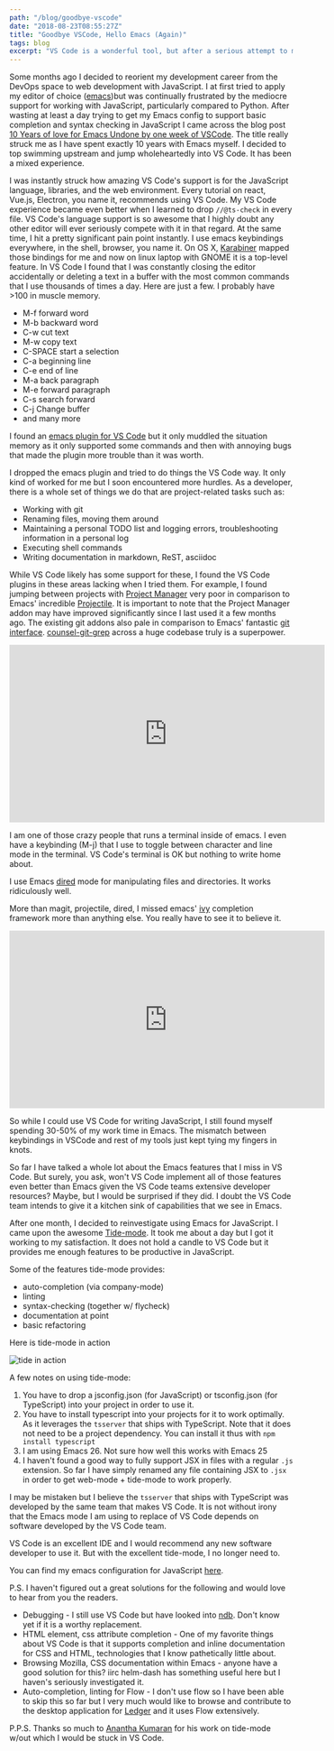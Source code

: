 ```yaml
---
path: "/blog/goodbye-vscode"
date: "2018-08-23T08:55:27Z"
title: "Goodbye VSCode, Hello Emacs (Again)"
tags: blog
excerpt: "VS Code is a wonderful tool, but after a serious attempt to make it my primary editor I found Emacs to be a better fit for me"
---
```



Some months ago I decided to reorient my development career from the DevOps space to web
development with JavaScript. I at first tried to apply my editor of choice
([emacs](https://www.gnu.org/software/emacs/))but was continually frustrated by
the mediocre support for working with JavaScript, particularly compared to
Python. After wasting at least a day trying to get my Emacs config to support basic completion and syntax checking in JavaScript I came across the blog post [10 Years
of love for Emacs Undone by one week of
VSCode](https://swizec.com/blog/vscode-better-editor-emacs/swizec/7921). The
title really struck me as I have spent exactly 10 years with Emacs myself. I decided
to top swimming upstream and jump wholeheartedly into VS Code. It has been a mixed experience.

I was instantly struck how amazing VS Code's support is for the JavaScript
language, libraries, and the web environment. Every tutorial on react, Vue.js, Electron, you name it, recommends using VS Code. My VS Code experience became even better when I
learned to drop `//@ts-check` in every file.  VS Code's language support is so
awesome that I highly doubt any other editor will ever seriously compete with it
in that regard. At the same time, I hit a pretty significant pain point
instantly. I use emacs keybindings everywhere, in the shell, browser, you name
it. On OS X, [Karabiner](https://pqrs.org/osx/karabiner/) mapped those bindings
for me and now on linux laptop with GNOME it is a top-level feature. In VS Code
I found that I was constantly closing the editor accidentally or deleting a
text in a buffer with the most common commands that I use thousands of times a
day. Here are just a few. I probably have >100 in muscle memory.

* M-f forward word
* M-b backward word
* C-w cut text
* M-w copy text
* C-SPACE start a selection
* C-a beginning line
* C-e end of line
* M-a back paragraph
* M-e forward paragraph
* C-s search forward
* C-j Change buffer
* and many more

I found an [emacs plugin for VS Code](https://github.com/SebastianZaha/vscode-emacs-friendly
) but it only muddled the situation memory as it only supported some
commands and then with annoying bugs that made the plugin more trouble than it was worth.

I dropped the emacs plugin and tried to do things the VS Code way. It only kind of worked for me but I soon encountered more hurdles. As a developer, there is a whole set of things we do that are project-related tasks such as:

* Working with git
* Renaming files, moving them around
* Maintaining a personal TODO list and logging errors, troubleshooting information in a personal log
* Executing shell commands
* Writing documentation in markdown, ReST, asciidoc

While VS Code likely has some support for these, I found the VS Code plugins in these areas lacking
when I tried them. For example, I found jumping between projects with [Project Manager](https://marketplace.visualstudio.com/items?itemName=alefragnani.project-manager) very poor in comparison to Emacs' incredible [Projectile](https://github.com/bbatsov/projectile). It is important to note that the Project Manager addon may have improved significantly since I last used it a few months ago. The existing git addons also pale in comparison to Emacs' fantastic [git interface](https://magit.vc/). [counsel-git-grep](https://github.com/abo-abo/swiper/blob/master/counsel.el#L1222) across a huge codebase truly is a superpower.

<iframe width="560" height="315" src="https://www.youtube.com/embed/AgRsYOJi6ao" frameborder="0" allowfullscreen></iframe>

I am one of those crazy people that runs a terminal inside of emacs. I even have a keybinding (M-j) that
I use to toggle between character and line mode in the terminal. VS Code's terminal is OK but nothing to write home about.

I use Emacs [dired](https://www.gnu.org/software/emacs/manual/html_node/emacs/Dired.html) mode for manipulating files and directories. It works ridiculously well.

More than magit, projectile, dired, I missed emacs' [ivy](https://oremacs.com/swiper/) completion framework more than anything else. You really have to see it to believe it.

<iframe width="560" height="315" src="https://www.youtube.com/embed/VvnJQpTFVDc" frameborder="0" allowfullscreen></iframe>

So while I could use VS Code for writing JavaScript, I still found myself spending 30-50% of my work time in Emacs. The mismatch between keybindings in VSCode and rest of my tools just kept tying my fingers in knots.

So far I have talked a whole lot about the Emacs features that I miss in VS Code. But surely, you ask, won't VS Code implement all of those features even better than Emacs given the VS Code teams extensive developer resources? Maybe, but I would be surprised if they did. I doubt the VS Code team intends to give it a kitchen sink of capabilities that we see in Emacs.

After one month, I decided to reinvestigate using Emacs for JavaScript. I came upon the awesome [Tide-mode](https://github.com/ananthakumaran/tide). It took me about a day but I got it working to my satisfaction. It does not hold a candle to VS Code but it provides me enough features to be productive in JavaScript.

Some of the features tide-mode provides:

* auto-completion (via company-mode)
* linting
* syntax-checking (together w/ flycheck)
* documentation at point
* basic refactoring

Here is tide-mode in action

![tide in action](https://i.imgur.com/jEwgPsd.gif)

A few notes on using tide-mode:

1. You have to drop a jsconfig.json (for JavaScript) or tsconfig.json (for TypeScript) into your project in order to use it.
2. You have to install typescript into your projects for it to work optimally. As it leverages the `tsserver` that ships with TypeScript. Note that it does not need to be a project dependency. You can install it thus with `npm install typescript`
3. I am using Emacs 26. Not sure how well this works with Emacs 25
4. I haven't found a good way to fully support JSX in files with a regular `.js` extension. So far I have simply renamed any file containing JSX to `.jsx` in order to get web-mode + tide-mode to work properly.

I may be mistaken but I believe the `tsserver` that ships with TypeScript was developed by the same team that makes VS Code. It is not without irony that the Emacs mode I am using to replace of VS Code depends on software developed by the VS Code team.

VS Code is an excellent IDE and I would recommend any new software developer to use it. But with the excellent tide-mode, I no longer need to.

You can find my emacs configuration for JavaScript [here](https://github.com/bryanwb/dotfiles/blob/master/emacs.d/init.el#L845-L909).

P.S. I haven't figured out a great solutions for the following and would love to hear from you the readers.

* Debugging - I still use VS Code but have looked into [ndb](https://github.com/GoogleChromeLabs/ndb). Don't know yet if it is a worthy replacement.
* HTML element, css attribute completion - One of my favorite things about VS Code is that it supports completion and inline documentation for CSS and HTML, technologies that I know pathetically little about.
* Browsing Mozilla, CSS documentation within Emacs - anyone have a good solution for this? iirc helm-dash has something useful here but I haven's seriously investigated it.
* Auto-completion, linting for Flow - I don't use flow so I have been able to skip this so far but I very much would like to browse and contribute to the desktop application for [Ledger](https://ledger.fr) and it uses Flow extensively.

P.P.S. Thanks so much to [Anantha Kumaran](https://ananthakumaran.in/) for his work on tide-mode w/out which I would be stuck in VS Code.

